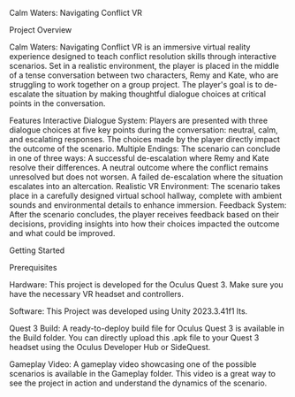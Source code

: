 Calm Waters: Navigating Conflict VR

Project Overview

Calm Waters: Navigating Conflict VR is an immersive virtual reality experience designed to teach conflict resolution skills through interactive scenarios. Set in a realistic environment, the player is placed in the middle of a tense conversation between two characters, Remy and Kate, who are struggling to work together on a group project. The player's goal is to de-escalate the situation by making thoughtful dialogue choices at critical points in the conversation.

Features
Interactive Dialogue System: Players are presented with three dialogue choices at five key points during the conversation: neutral, calm, and escalating responses. The choices made by the player directly impact the outcome of the scenario.
Multiple Endings: The scenario can conclude in one of three ways:
A successful de-escalation where Remy and Kate resolve their differences.
A neutral outcome where the conflict remains unresolved but does not worsen.
A failed de-escalation where the situation escalates into an altercation.
Realistic VR Environment: The scenario takes place in a carefully designed virtual school hallway, complete with ambient sounds and environmental details to enhance immersion.
Feedback System: After the scenario concludes, the player receives feedback based on their decisions, providing insights into how their choices impacted the outcome and what could be improved.

Getting Started

Prerequisites

Hardware: This project is developed for the Oculus Quest 3. Make sure you have the necessary VR headset and controllers.

Software: This Project was developed using Unity 2023.3.41f1 lts.

Quest 3 Build:
A ready-to-deploy build file for Oculus Quest 3 is available in the Build folder. You can directly upload this .apk file to your Quest 3 headset using the Oculus Developer Hub or SideQuest.

Gameplay Video:
A gameplay video showcasing one of the possible scenarios is available in the Gameplay folder. This video is a great way to see the project in action and understand the dynamics of the scenario.


